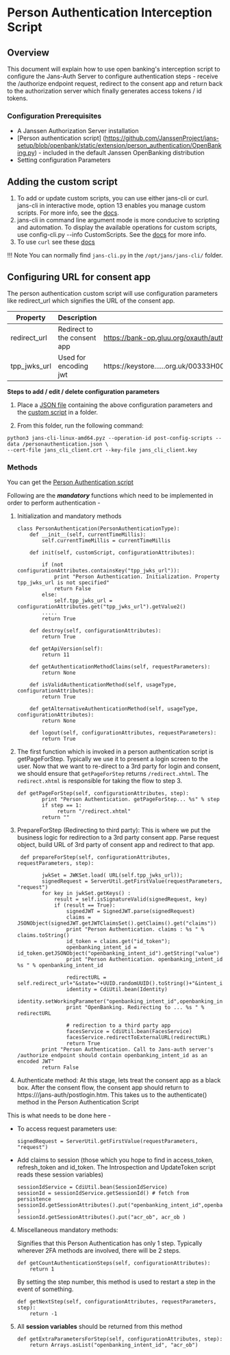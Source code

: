 # Person Authentication Interception Script

## Overview
This document will explain how to use open banking's interception script to configure the Jans-Auth Server to configure authentication steps - receive the /authorize endpoint request, redirect to the consent app and return back to the authorization server which finally generates access tokens / id tokens.

### Configuration Prerequisites
* A Janssen Authorization Server installation
* [Person authentication script] (https://github.com/JanssenProject/jans-setup/blob/openbank/static/extension/person_authentication/OpenBanking.py)  - included in the default Janssen OpenBanking distribution
* Setting configuration Parameters

## Adding the custom script
1. To add or update custom scripts, you can use either jans-cli or curl. jans-cli in interactive mode, option 13 enables you manage custom scripts. For more info, see the [docs](https://github.com/JanssenProject/home/wiki/Custom-Scripts-using-jans-cli).
1. jans-cli in command line argument mode is more conducive to scripting and automation. To display the available operations for custom scripts, use config-cli.py --info CustomScripts. See the [docs](../jans-cli.md) for more info.
1. To use `curl` see these [docs](../curl.md)

!!! Note
    You can normally find `jans-cli.py` in the `/opt/jans/jans-cli/` folder. 

## Configuring URL for consent app
The person authentication custom script will use configuration parameters like redirect_url which signifies the URL of the consent app.

|	Property	|	Description	|	Example		|
|-----------------------|---------------|-----------------------|
|redirect_url           |Redirect to the consent app | https://bank-op.gluu.org/oxauth/authorize.htm?scope=openid....|
|tpp_jwks_url           |Used for encoding jwt | https://keystore......org.uk/00333H0000@#FE7dQAG/0014H00001lFE7dQAG.jwks|

**Steps to add / edit / delete configuration parameters**
1. Place a [JSON file](https://github.com/JanssenProject/jans-setup/blob/openbank/static/extension/person_authentication/personauthentication.json) containing the above configuration parameters and the [custom script](https://github.com/JanssenProject/jans-setup/blob/openbank/static/extension/person_authentication/OpenBanking.py) in a folder. 

1. From this folder, run the following command: 

```
python3 jans-cli-linux-amd64.pyz --operation-id post-config-scripts --data /personauthentication.json \
--cert-file jans_cli_client.crt --key-file jans_cli_client.key
```

### Methods
You can get the [Person Authentication script](https://github.com/JanssenProject/jans-setup/blob/openbank/static/extension/person_authentication/OpenBanking.py)

Following are the ***mandatory*** functions which need to be implemented in order to perform authentication - 

1. Initialization and mandatory methods

    ```python3
    class PersonAuthentication(PersonAuthenticationType):
        def __init__(self, currentTimeMillis):
            self.currentTimeMillis = currentTimeMillis   

        def init(self, customScript, configurationAttributes):
        
            if (not configurationAttributes.containsKey("tpp_jwks_url")):
	            print "Person Authentication. Initialization. Property tpp_jwks_url is not specified"
	            return False
            else: 
        	    self.tpp_jwks_url = configurationAttributes.get("tpp_jwks_url").getValue2() 
            .....
            return True   

        def destroy(self, configurationAttributes):
            return True

        def getApiVersion(self):
            return 11

        def getAuthenticationMethodClaims(self, requestParameters):
            return None
    
        def isValidAuthenticationMethod(self, usageType, configurationAttributes):
            return True

        def getAlternativeAuthenticationMethod(self, usageType, configurationAttributes):
            return None

        def logout(self, configurationAttributes, requestParameters):
            return True
    ```
    
2. The first function which is invoked in a person authentication script is getPageForStep. Typically we use it to present a login screen to the user. Now that we want to re-direct to a 3rd party for login and consent, we should ensure that ``` getPageForStep ``` returns ``` /redirect.xhtml ```. The ``` redirect.xhtml ``` is responsible for taking the flow to step 3.

    ```python3
    def getPageForStep(self, configurationAttributes, step):
            print "Person Authentication. getPageForStep... %s" % step
            if step == 1:
                 return "/redirect.xhtml"
            return ""
    ```
    
3. PrepareForStep (Redirecting to third party): This is where we put the business logic for redirection to a 3rd party consent app. Parse request object, build URL of 3rd party of consent app and redirect to that app.

    ```python3
     def prepareForStep(self, configurationAttributes, requestParameters, step):
        
            jwkSet = JWKSet.load( URL(self.tpp_jwks_url));
            signedRequest = ServerUtil.getFirstValue(requestParameters, "request")
            for key in jwkSet.getKeys() : 
                result = self.isSignatureValid(signedRequest, key)
                if (result == True):
                    signedJWT = SignedJWT.parse(signedRequest)
                    claims = JSONObject(signedJWT.getJWTClaimsSet().getClaims().get("claims"))
                    print "Person Authentication. claims : %s " % claims.toString()
                    id_token = claims.get("id_token");
                    openbanking_intent_id = id_token.getJSONObject("openbanking_intent_id").getString("value")
                    print "Person Authentication. openbanking_intent_id %s " % openbanking_intent_id

                    redirectURL = self.redirect_url+"&state="+UUID.randomUUID().toString()+"&intent_id="+openbanking_intent_id
                    identity = CdiUtil.bean(Identity)
                    identity.setWorkingParameter("openbanking_intent_id",openbanking_intent_id)
                    print "OpenBanking. Redirecting to ... %s " % redirectURL 

                    # redirection to a third party app
                    facesService = CdiUtil.bean(FacesService)
                    facesService.redirectToExternalURL(redirectURL)
                    return True
            print "Person Authentication. Call to Jans-auth server's /authorize endpoint should contain openbanking_intent_id as an encoded JWT"
            return False

    ```

3. Authenticate method:
At this stage, lets treat the consent app as a black box. After the consent flow, the consent app should return to https://<hostname>/jans-auth/postlogin.htm. This takes us to the authenticate() method in the Person Authentication Script

This is what needs to be done here - 
* To access request parameters use:

  ```python3  
  signedRequest = ServerUtil.getFirstValue(requestParameters, "request") 
  ```
    
* Add claims to session (those which you hope to find in access_token, refresh_token and id_token. The Introspection and UpdateToken script reads these session variables) 

  ```python3
  sessionIdService = CdiUtil.bean(SessionIdService)
  sessionId = sessionIdService.getSessionId() # fetch from persistence
  sessionId.getSessionAttributes().put("openbanking_intent_id",openbanking_intent_id )
  sessionId.getSessionAttributes().put("acr_ob", acr_ob )
  ```

4. Miscellaneous mandatory methods: 

   Signifies that this Person Authentication has only 1 step. Typically wherever 2FA methods are involved, there will be 2 steps.
    
   ```python3
   def getCountAuthenticationSteps(self, configurationAttributes):
       return 1
   ```

   By setting the step number, this method is used to restart a step in the event of something.

   ```python3
   def getNextStep(self, configurationAttributes, requestParameters, step):
       return -1
   ``` 

5. All **session variables** should be returned from this method

   ```python3
   def getExtraParametersForStep(self, configurationAttributes, step):
       return Arrays.asList("openbanking_intent_id", "acr_ob")
   ```

